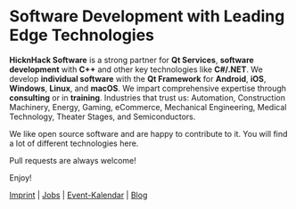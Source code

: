 # Software Development with Leading Edge Technologies

**HicknHack Software** is a strong partner for **Qt Services**, **software development** with **C++** and other key technologies like **C#/.NET**.
We develop **individual software** with the **Qt Framework** for **Android**, **iOS**, **Windows**, **Linux**, and **macOS**.
We impart comprehensive expertise through **consulting** or in **training**.
Industries that trust us: Automation, Construction Machinery, Energy, Gaming, eCommerce, Mechanical Engineering, Medical Technology, Theater Stages, and Semiconductors. 

We like open source software and are happy to contribute to it. You will find a lot of different technologies here.

Pull requests are always welcome!

Enjoy!

[Imprint](https://www.hicknhack-software.com/imprint)
| [Jobs](https://www.hicknhack-software.com/job-offers)
| [Event-Kalendar](https://www.hicknhack-software.com/it-events)
| [Blog](https://blog.hnhs.de/)

